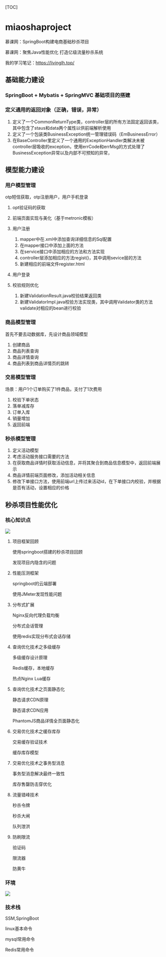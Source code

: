 [TOC]

# miaoshaproject
慕课网：SpringBoot构建电商基础秒杀项目

慕课网：聚焦Java性能优化 打造亿级流量秒杀系统

我的学习笔记：https://livinglh.top/

## 基础能力建设

### SpringBoot + Mybatis + SpringMVC 基础项目的搭建

### 定义通用的返回对象（正确，错误，异常）

1. 定义了一个CommonReturnType类，controller层的所有方法固定返回该类，其中包含了staus和data两个属性以供前端解析使用
2. 定义了一个包装类BusinessException统一管理错误码（EmBusinessError）
3. 在BaseController里定义了一个通用的ExceptionHandler类解决未被controller层吸收的exception，使用errCode和errMsg的方式处理了BusinessException异常以及内部不可预知的异常，

## 模型能力建设

### 用户模型管理

otp短信获取，otp注册用户，用户手机登录

1. opt验证码的获取

2.  前端页面实现与美化（基于metronic模板）

3. 用户注册
   1. mapper中在.xml中添加查询详细信息的Sql配置
   2. 在mapper接口中添加上面的方法
   3. 在service接口中添加相应的方法和方法实现
   4. controller层添加相应的方法regist()，其中调用sevice层的方法
   5. 新建相应的前端文件register.html
4. 用户登录
5. 校验规则优化
   1. 新建ValidationResult.java校验结果返回类
   2. 新建ValidatorImpl.java校验方法实现类，其中调用Validator类的方法validate对相应的bean进行校验

### 商品模型管理

首先不要去动数据库，先设计商品领域模型

1. 创建商品
2. 商品列表查询
3. 商品详情查询
4. 商品列表到商品详情页的跳转

### 交易模型管理

场景：用户1个订单购买了1件商品，支付了1次费用

1. 校验下单状态
2. 落单减库存
3. 订单入库
4. 销量增加
5. 返回前端

### 秒杀模型管理

1. 定义活动模型
2. 考虑活动服务接口需要的方法
3. 在获取商品详情时获取活动信息，并将其聚合到商品信息模型中，返回前端展示
4. 商品详情前端页面修改，添加活动相关信息
5. 修改下单接口方法，使用前端url上传过来活动id，在下单接口内校验，并根据是否有活动，设置相应的价格


## 秒杀项目性能优化
### 核心知识点

![](http://live.livinglh.top/qiniuPicGo/20200427142808.png)



1. 项目框架回顾

   使用springboot搭建的秒杀项目回顾

   发现项目内隐含的问题

2. 性能压测框架

   springboot的云端部署

   使用JMeter发现性能问题

3. 分布式扩展

   Nginx反向代理负载均衡

   分布式会话管理

   使用redis实现分布式会话存储

4. 查询优化技术之多级缓存

   多级缓存设计原理

   Redis缓存，本地缓存

   热点Nginx Lua缓存

5. 查询优化技术之页面静态化

   静态请求CDN原理

   静态请求CDN应用

   PhantomJS商品详情全页面静态化

6. 交易优化技术之缓存库存

   交易缓存验证技术

   缓存库存模型

7. 交易优化技术之事务型消息

   事务型消息解决最终一致性

   库存售罄防击穿优化

8. 流量错峰技术

   秒杀令牌

   秒杀大闸

   队列泄洪

9. 防刷限流

   验证码

   限流器

   防黄牛

### 环境

![](http://live.livinglh.top/qiniuPicGo/20200427144240.png)

### 技术栈

SSM,SpringBoot

linux基本命令

mysql常用命令

Redis常用命令
